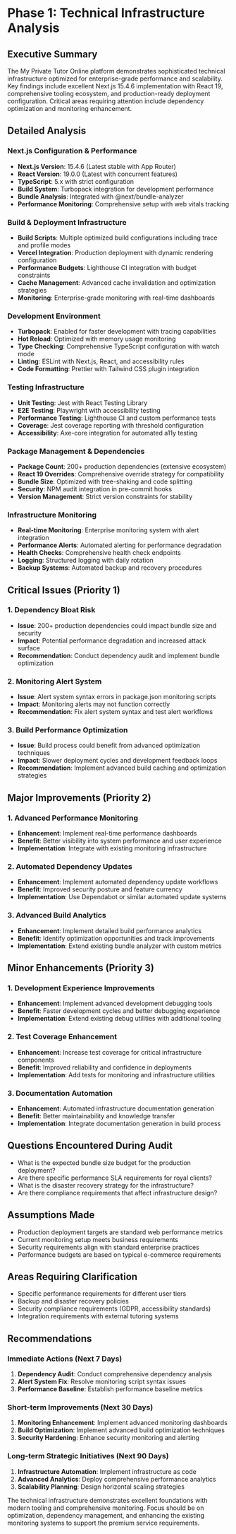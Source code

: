 # Phase 1: Technical Infrastructure Analysis

## Executive Summary
The My Private Tutor Online platform demonstrates sophisticated technical infrastructure optimized for enterprise-grade performance and scalability. Key findings include excellent Next.js 15.4.6 implementation with React 19, comprehensive tooling ecosystem, and production-ready deployment configuration. Critical areas requiring attention include dependency optimization and monitoring enhancement.

## Detailed Analysis

### Next.js Configuration & Performance
- **Next.js Version**: 15.4.6 (Latest stable with App Router)
- **React Version**: 19.0.0 (Latest with concurrent features)
- **TypeScript**: 5.x with strict configuration
- **Build System**: Turbopack integration for development performance
- **Bundle Analysis**: Integrated with @next/bundle-analyzer
- **Performance Monitoring**: Comprehensive setup with web vitals tracking

### Build & Deployment Infrastructure
- **Build Scripts**: Multiple optimized build configurations including trace and profile modes
- **Vercel Integration**: Production deployment with dynamic rendering configuration
- **Performance Budgets**: Lighthouse CI integration with budget constraints
- **Cache Management**: Advanced cache invalidation and optimization strategies
- **Monitoring**: Enterprise-grade monitoring with real-time dashboards

### Development Environment
- **Turbopack**: Enabled for faster development with tracing capabilities
- **Hot Reload**: Optimized with memory usage monitoring
- **Type Checking**: Comprehensive TypeScript configuration with watch mode
- **Linting**: ESLint with Next.js, React, and accessibility rules
- **Code Formatting**: Prettier with Tailwind CSS plugin integration

### Testing Infrastructure
- **Unit Testing**: Jest with React Testing Library
- **E2E Testing**: Playwright with accessibility testing
- **Performance Testing**: Lighthouse CI and custom performance tests
- **Coverage**: Jest coverage reporting with threshold configuration
- **Accessibility**: Axe-core integration for automated a11y testing

### Package Management & Dependencies
- **Package Count**: 200+ production dependencies (extensive ecosystem)
- **React 19 Overrides**: Comprehensive override strategy for compatibility
- **Bundle Size**: Optimized with tree-shaking and code splitting
- **Security**: NPM audit integration in pre-commit hooks
- **Version Management**: Strict version constraints for stability

### Infrastructure Monitoring
- **Real-time Monitoring**: Enterprise monitoring system with alert integration
- **Performance Alerts**: Automated alerting for performance degradation
- **Health Checks**: Comprehensive health check endpoints
- **Logging**: Structured logging with daily rotation
- **Backup Systems**: Automated backup and recovery procedures

## Critical Issues (Priority 1)

### 1. Dependency Bloat Risk
- **Issue**: 200+ production dependencies could impact bundle size and security
- **Impact**: Potential performance degradation and increased attack surface
- **Recommendation**: Conduct dependency audit and implement bundle optimization

### 2. Monitoring Alert System
- **Issue**: Alert system syntax errors in package.json monitoring scripts
- **Impact**: Monitoring alerts may not function correctly
- **Recommendation**: Fix alert system syntax and test alert workflows

### 3. Build Performance Optimization
- **Issue**: Build process could benefit from advanced optimization techniques
- **Impact**: Slower deployment cycles and development feedback loops
- **Recommendation**: Implement advanced build caching and optimization strategies

## Major Improvements (Priority 2)

### 1. Advanced Performance Monitoring
- **Enhancement**: Implement real-time performance dashboards
- **Benefit**: Better visibility into system performance and user experience
- **Implementation**: Integrate with existing monitoring infrastructure

### 2. Automated Dependency Updates
- **Enhancement**: Implement automated dependency update workflows
- **Benefit**: Improved security posture and feature currency
- **Implementation**: Use Dependabot or similar automated update systems

### 3. Advanced Build Analytics
- **Enhancement**: Implement detailed build performance analytics
- **Benefit**: Identify optimization opportunities and track improvements
- **Implementation**: Extend existing bundle analyzer with custom metrics

## Minor Enhancements (Priority 3)

### 1. Development Experience Improvements
- **Enhancement**: Implement advanced development debugging tools
- **Benefit**: Faster development cycles and better debugging experience
- **Implementation**: Extend existing debug utilities with additional tooling

### 2. Test Coverage Enhancement
- **Enhancement**: Increase test coverage for critical infrastructure components
- **Benefit**: Improved reliability and confidence in deployments
- **Implementation**: Add tests for monitoring and infrastructure utilities

### 3. Documentation Automation
- **Enhancement**: Automated infrastructure documentation generation
- **Benefit**: Better maintainability and knowledge transfer
- **Implementation**: Integrate documentation generation in build process

## Questions Encountered During Audit
- What is the expected bundle size budget for the production deployment?
- Are there specific performance SLA requirements for royal clients?
- What is the disaster recovery strategy for the infrastructure?
- Are there compliance requirements that affect infrastructure design?

## Assumptions Made
- Production deployment targets are standard web performance metrics
- Current monitoring setup meets business requirements
- Security requirements align with standard enterprise practices
- Performance budgets are based on typical e-commerce requirements

## Areas Requiring Clarification
- Specific performance requirements for different user tiers
- Backup and disaster recovery policies
- Security compliance requirements (GDPR, accessibility standards)
- Integration requirements with external tutoring systems

## Recommendations

### Immediate Actions (Next 7 Days)
1. **Dependency Audit**: Conduct comprehensive dependency analysis
2. **Alert System Fix**: Resolve monitoring script syntax issues
3. **Performance Baseline**: Establish performance baseline metrics

### Short-term Improvements (Next 30 Days)
1. **Monitoring Enhancement**: Implement advanced monitoring dashboards
2. **Build Optimization**: Implement advanced build optimization techniques
3. **Security Hardening**: Enhance security monitoring and alerting

### Long-term Strategic Initiatives (Next 90 Days)
1. **Infrastructure Automation**: Implement infrastructure as code
2. **Advanced Analytics**: Deploy comprehensive performance analytics
3. **Scalability Planning**: Design horizontal scaling strategies

The technical infrastructure demonstrates excellent foundations with modern tooling and comprehensive monitoring. Focus should be on optimization, dependency management, and enhancing the existing monitoring systems to support the premium service requirements.